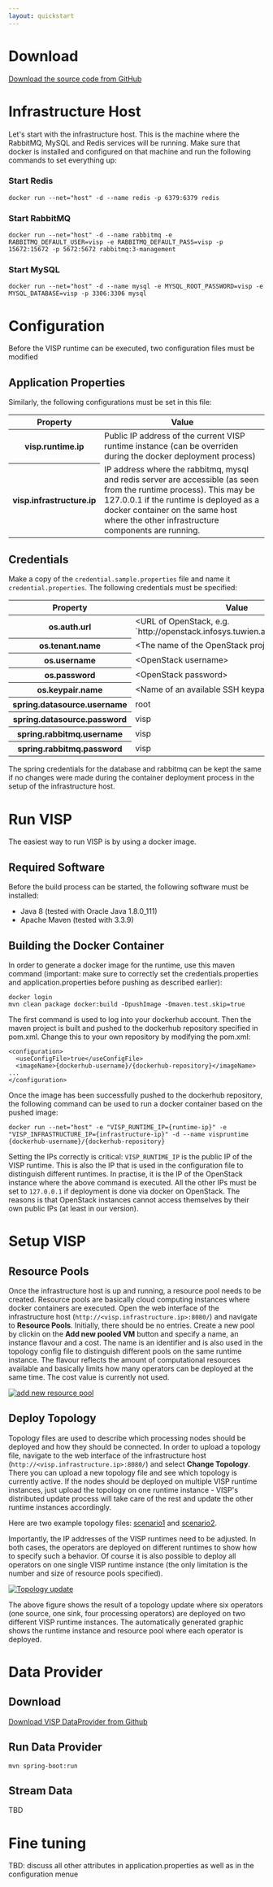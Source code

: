 ```yaml
---
layout: quickstart
---
```


<div id="toc"></div>


# Download

<div class="section-block">

<a class="btn btn-primary btn-cta" href="https://github.com/visp-streaming/runtime">
<i class="fa fa-cloud-download"></i> Download the source code  from GitHub</a></div>


# Infrastructure Host

Let's start with the infrastructure host. This is the machine where the RabbitMQ, MySQL and Redis services will be running. Make sure that docker is installed and configured on that machine and run the following commands to set everything up:

<!--
<div class="callout-block callout-info">
<div class="icon-holder">
<i class="fa fa-info-circle"></i>
</div>
<div class="content">
<h4 class="callout-title">Info</h4>
<p>
<code class="highlighter-rouge">--net="host"</code> specifies that the runtime has direct access to the containers via their ports
</p>
</div>
</div>
-->

### Start Redis
```
docker run --net="host" -d --name redis -p 6379:6379 redis
```

### Start RabbitMQ
```
docker run --net="host" -d --name rabbitmq -e RABBITMQ_DEFAULT_USER=visp -e RABBITMQ_DEFAULT_PASS=visp -p 15672:15672 -p 5672:5672 rabbitmq:3-management
```


### Start MySQL
```
docker run --net="host" -d --name mysql -e MYSQL_ROOT_PASSWORD=visp -e MYSQL_DATABASE=visp -p 3306:3306 mysql
```

# Configuration

Before the VISP runtime can be executed, two configuration files must be modified


## Application Properties

Similarly, the following configurations must be set in this file:

<table class="table">
  <thead>
      <tr>
          <th>Property</th>
          <th>Value</th>
      </tr>
  </thead>
  <tbody>
      <tr>
          <th scope="row">visp.runtime.ip</th>
          <td>Public IP address of the current VISP runtime instance (can be overriden during the docker deployment process)</td>
      </tr>
			<tr>
					<th scope="row">visp.infrastructure.ip</th>
					<td>IP address where the rabbitmq, mysql and redis server are accessible (as seen from the runtime process). This may be 127.0.0.1 if the runtime is deployed as a docker container on the same host where the other infrastructure components are running.</td>
			</tr>

  </tbody>
</table>

## Credentials

Make a copy of the `credential.sample.properties` file and name it `credential.properties`. The following credentials must be specified:


<table class="table">
  <thead>
      <tr>
          <th>Property</th>
          <th>Value</th>
      </tr>
  </thead>
  <tbody>
      <tr>
          <th scope="row">os.auth.url</th>
          <td>&lt;URL of OpenStack, e.g. `http://openstack.infosys.tuwien.ac.at/identity/v2.0`&gt;</td>
      </tr>
			<tr>
          <th scope="row">os.tenant.name</th>
          <td>&lt;The name of the OpenStack project&gt;</td>
      </tr>
			<tr>
          <th scope="row">os.username</th>
          <td>&lt;OpenStack username&gt;</td>
      </tr>
			<tr>
          <th scope="row">os.password</th>
          <td>&lt;OpenStack password&gt;</td>
      </tr>
			<tr>
          <th scope="row">os.keypair.name</th>
          <td>&lt;Name of an available SSH keypair&gt;</td>
      </tr>
			<tr>
          <th scope="row">spring.datasource.username</th>
          <td>root</td>
      </tr>
			<tr>
          <th scope="row">spring.datasource.password</th>
          <td>visp</td>
      </tr>
			<tr>
          <th scope="row">spring.rabbitmq.username</th>
          <td>visp</td>
      </tr>
			<tr>
          <th scope="row">spring.rabbitmq.password</th>
          <td>visp</td>
      </tr>

  </tbody>
</table>

The spring credentials for the database and rabbitmq can be kept the same if no changes were made during the container deployment process in the setup of the infrastructure host.

# Run VISP

The easiest way to run VISP is by using a docker image.

## Required Software

Before the build process can be started, the following software must be installed:

* Java 8 (tested with Oracle Java 1.8.0_111)
* Apache Maven (tested with 3.3.9)

## Building the Docker Container

In order to generate a docker image for the runtime, use this maven command (important: make sure to correctly set the credentials.properties and application.properties before pushing as described earlier):

```
docker login
mvn clean package docker:build -DpushImage -Dmaven.test.skip=true
```

The first command is used to log into your dockerhub account. Then the maven project is built and pushed to the dockerhub repository specified in pom.xml. Change this to your own repository by modifying the pom.xml:

```
<configuration>
  <useConfigFile>true</useConfigFile>
  <imageName>{dockerhub-username}/{dockerhub-repository}</imageName>
...
</configuration>
```

Once the image has been successfully pushed to the dockerhub repository, the following command can be used to run a docker container based on the pushed image:

```
docker run --net="host" -e "VISP_RUNTIME_IP={runtime-ip}" -e "VISP_INFRASTRUCTURE_IP={infrastructure-ip}" -d --name vispruntime {dockerhub-username}/{dockerhub-repository}
```

Setting the IPs correctly is critical: `VISP_RUNTIME_IP` is the public IP of the VISP runtime. This is also the IP that is used in the configuration file to distinguish different runtimes. In practise, it is the IP of the OpenStack instance where the above command is executed. All the other IPs must be set to `127.0.0.1` if deployment is done via docker on OpenStack. The reasons is that OpenStack instances cannot access themselves by their own public IPs (at least in our version).


<!--
# Run VISP

```
mvn spring-boot:run
```
-->


# Setup VISP

## Resource Pools

Once the infrastructure host is up and running, a resource pool needs to be created. Resource pools are basically cloud computing instances where docker containers are executed. Open the web interface of the infrastructure host (`http://<visp.infrastructure.ip>:8080/`) and navigate to <b>Resource Pools</b>. Initially, there should be no entries. Create a new pool by clickin on the <b>Add new pooled VM</b> button and specify a name, an instance flavour and a cost. The name is an identifier and is also used in the topology config file to distinguish different pools on the same runtime instance. The flavour reflects the amount of computational resources available and basically limits how many operators can be deployed at the same time. The cost value is currently not used.

<div class="screenshot-holder">
<a href="img/quickstart/resourcepools.png" data-title="Add new resource pool" data-toggle="lightbox"><img class="img-responsive" src="img/quickstart/resourcepools.png" alt="add new resource pool"></a>
<a class="mask" href="img/quickstart/resourcepools.png" data-title="Add new resource pool" data-toggle="lightbox"><i class="icon fa fa-search-plus"></i></a>
</div>

## Deploy Topology

Topology files are used to describe which processing nodes should be deployed and how they should be connected. In order to upload a topology file, navigate to the web interface of the infrastructure host (`http://<visp.infrastructure.ip>:8080/`) and select <b>Change Topology</b>. There you can upload a new topology file and see which topology is currently active. If the nodes should be deployed on multiple VISP runtime instances, just upload the topology on one runtime instance - VISP's distributed update process will take care of the rest and update the other runtime instances accordingly.

Here are two example topology files: <a href="./files/scenario1.txt">scenario1</a> and <a href="./files/scenario2.txt">scenario2</a>.

Importantly, the IP addresses of the VISP runtimes need to be adjusted. In both cases, the operators are deployed on different runtimes to show how to specify such a behavior. Of course it is also possible to deploy all operators on one single VISP runtime instance (the only limitation is the number and size of resource pools specified).

<div class="screenshot-holder">
<a href="img/quickstart/topology_update.png" data-title="Topology update" data-toggle="lightbox"><img class="img-responsive" src="img/quickstart/topology_update.png" alt="Topology update"></a>
<a class="mask" href="img/quickstart/topology_update.png" data-title="Topology update" data-toggle="lightbox"><i class="icon fa fa-search-plus"></i></a>
</div>

The above figure shows the result of a topology update where six operators (one source, one sink, four processing operators) are deployed on two different VISP runtime instances. The automatically generated graphic shows the runtime instance and resource pool where each operator is deployed.


# Data Provider

## Download

<div class="section-block">
	<a class="btn btn-primary btn-cta" href="https://github.com/visp-streaming/dataProvider" target="_blank">
	<i class="fa fa-cloud-download"></i>Download VISP DataProvider from Github</a>
</div>

## Run Data Provider

```
mvn spring-boot:run
```

## Stream Data

TBD


# Fine tuning

TBD: discuss all other attributes in application.properties as well as in the configuration menue
